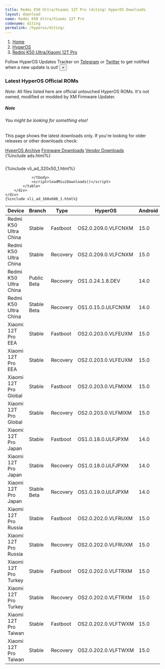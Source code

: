```yaml
---
title: Redmi K50 Ultra/Xiaomi 12T Pro (diting) HyperOS Downloads
layout: download
name: Redmi K50 Ultra/Xiaomi 12T Pro
codename: diting
permalink: /hyperos/diting/
---
```

<nav aria-label="breadcrumb">
    <ol class="breadcrumb">
        <li class="breadcrumb-item"><a href="/">Home</a></li>
        <li class="breadcrumb-item"><a href="/hyperos/">HyperOS</a></li>
        <li class="breadcrumb-item active" aria-current="page"><a href="/hyperos/diting/">Redmi K50 Ultra/Xiaomi 12T Pro</a></li>
    </ol>
</nav>
<div class="alert alert-primary alert-dismissible fade show" role="alert">
    Follow HyperOS Updates Tracker on <a href="https://t.me/MIUIUpdatesTracker" class="alert-link">Telegram</a>
     or <a href="https://twitter.com/MiFwUpdater" class="alert-link">Twitter</a> to get notified when a new update is out!
    <button type="button" class="close" data-dismiss="alert" aria-label="Close">
        <span aria-hidden="true">&times;</span>
    </button>
</div>

### Latest HyperOS Official ROMs
*Note*: All files listed here are official untouched HyperOS ROMs. It's not owned, modified or modded by XM Firmware Updater.
<div class="card">
  <div class="card-body">
    <h5 class="card-title">Note</h5>
    <h6 class="card-subtitle mb-2 text-muted">You might be looking for something else!</h6>
    <p class="card-text">This page shows the latest downloads only.
     If you're looking for older releases or other downloads check:</p>
    <a href="/archive/hyperos/diting/" class="card-link">HyperOS Archive</a>
    <a href="/firmware/diting/" class="card-link">Firmware Downloads</a>
    <a href="/vendor/diting/" class="card-link">Vendor Downloads</a>
  </div>
</div>
{%include ads.html%}
<div class="row justify-content-center">
    <div class="col-10">
        <div class="table-responsive-md" style="margin-top: 25px;">
            {%include vli_ad_320x50_1.html%}
            <table id="miui" class="display dt-responsive nowrap compact table table-striped table-hover table-sm">
                <thead class="thead-dark">
                    <tr>
                        <th data-ref="device">Device</th>
                        <th data-ref="branch">Branch</th>
                        <th data-ref="type">Type</th>
                        <th data-ref="miui">HyperOS</th>
                        <th data-ref="android">Android</th>
                        <th data-ref="size">Size</th>
                        <th data-ref="size">Date</th>
                        <th data-ref="link">Link</th>
                    </tr>
                </thead>
                <tbody>
                <tr><td>Redmi K50 Ultra China</td><td>Stable</td><td>Fastboot</td><td>OS2.0.209.0.VLFCNXM</td><td>15.0</td><td>7.4 GB</td><td>2025-10-09</td><td><a href="/hyperos/diting/stable/OS2.0.209.0.VLFCNXM/">Download</a></td></tr>
<tr><td>Redmi K50 Ultra China</td><td>Stable</td><td>Recovery</td><td>OS2.0.209.0.VLFCNXM</td><td>15.0</td><td>6.3 GB</td><td>2025-10-23</td><td><a href="/hyperos/diting/stable/OS2.0.209.0.VLFCNXM/">Download</a></td></tr>
<tr><td>Redmi K50 Ultra China</td><td>Public Beta</td><td>Recovery</td><td>OS1.0.24.1.8.DEV</td><td>14.0</td><td>5.8 GB</td><td>2024-01-12</td><td><a href="/hyperos/diting/public beta/OS1.0.24.1.8.DEV/">Download</a></td></tr>
<tr><td>Redmi K50 Ultra China</td><td>Stable Beta</td><td>Recovery</td><td>OS1.0.15.0.ULFCNXM</td><td>14.0</td><td>5.9 GB</td><td>2025-01-23</td><td><a href="/hyperos/diting/stable beta/OS1.0.15.0.ULFCNXM/">Download</a></td></tr>
<tr><td>Xiaomi 12T Pro EEA</td><td>Stable</td><td>Fastboot</td><td>OS2.0.203.0.VLFEUXM</td><td>15.0</td><td>6.8 GB</td><td>2025-09-19</td><td><a href="/hyperos/diting/stable/OS2.0.203.0.VLFEUXM/">Download</a></td></tr>
<tr><td>Xiaomi 12T Pro EEA</td><td>Stable</td><td>Recovery</td><td>OS2.0.203.0.VLFEUXM</td><td>15.0</td><td>5.7 GB</td><td>2025-09-28</td><td><a href="/hyperos/diting/stable/OS2.0.203.0.VLFEUXM/">Download</a></td></tr>
<tr><td>Xiaomi 12T Pro Global</td><td>Stable</td><td>Fastboot</td><td>OS2.0.203.0.VLFMIXM</td><td>15.0</td><td>6.7 GB</td><td>2025-09-02</td><td><a href="/hyperos/diting/stable/OS2.0.203.0.VLFMIXM/">Download</a></td></tr>
<tr><td>Xiaomi 12T Pro Global</td><td>Stable</td><td>Recovery</td><td>OS2.0.203.0.VLFMIXM</td><td>15.0</td><td>5.6 GB</td><td>2025-09-12</td><td><a href="/hyperos/diting/stable/OS2.0.203.0.VLFMIXM/">Download</a></td></tr>
<tr><td>Xiaomi 12T Pro Japan</td><td>Stable</td><td>Fastboot</td><td>OS1.0.18.0.ULFJPXM</td><td>14.0</td><td>6.2 GB</td><td>2025-09-15</td><td><a href="/hyperos/diting/stable/OS1.0.18.0.ULFJPXM/">Download</a></td></tr>
<tr><td>Xiaomi 12T Pro Japan</td><td>Stable</td><td>Recovery</td><td>OS1.0.18.0.ULFJPXM</td><td>14.0</td><td>5.2 GB</td><td>2025-09-23</td><td><a href="/hyperos/diting/stable/OS1.0.18.0.ULFJPXM/">Download</a></td></tr>
<tr><td>Xiaomi 12T Pro Japan</td><td>Stable Beta</td><td>Recovery</td><td>OS1.0.19.0.ULFJPXM</td><td>14.0</td><td>5.2 GB</td><td>2025-10-23</td><td><a href="/hyperos/diting/stable beta/OS1.0.19.0.ULFJPXM/">Download</a></td></tr>
<tr><td>Xiaomi 12T Pro Russia</td><td>Stable</td><td>Fastboot</td><td>OS2.0.202.0.VLFRUXM</td><td>15.0</td><td>6.7 GB</td><td>2025-09-18</td><td><a href="/hyperos/diting/stable/OS2.0.202.0.VLFRUXM/">Download</a></td></tr>
<tr><td>Xiaomi 12T Pro Russia</td><td>Stable</td><td>Recovery</td><td>OS2.0.202.0.VLFRUXM</td><td>15.0</td><td>5.6 GB</td><td>2025-10-13</td><td><a href="/hyperos/diting/stable/OS2.0.202.0.VLFRUXM/">Download</a></td></tr>
<tr><td>Xiaomi 12T Pro Turkey</td><td>Stable</td><td>Fastboot</td><td>OS2.0.202.0.VLFTRXM</td><td>15.0</td><td>6.5 GB</td><td>2025-09-18</td><td><a href="/hyperos/diting/stable/OS2.0.202.0.VLFTRXM/">Download</a></td></tr>
<tr><td>Xiaomi 12T Pro Turkey</td><td>Stable</td><td>Recovery</td><td>OS2.0.202.0.VLFTRXM</td><td>15.0</td><td>5.6 GB</td><td>2025-10-13</td><td><a href="/hyperos/diting/stable/OS2.0.202.0.VLFTRXM/">Download</a></td></tr>
<tr><td>Xiaomi 12T Pro Taiwan</td><td>Stable</td><td>Fastboot</td><td>OS2.0.202.0.VLFTWXM</td><td>15.0</td><td>6.3 GB</td><td>2025-09-18</td><td><a href="/hyperos/diting/stable/OS2.0.202.0.VLFTWXM/">Download</a></td></tr>
<tr><td>Xiaomi 12T Pro Taiwan</td><td>Stable</td><td>Recovery</td><td>OS2.0.202.0.VLFTWXM</td><td>15.0</td><td>5.5 GB</td><td>2025-10-13</td><td><a href="/hyperos/diting/stable/OS2.0.202.0.VLFTWXM/">Download</a></td></tr>

                </tbody>
                <script>loadMiuiDownloads()</script>
            </table>
        </div>
    </div>
    {%include vli_ad_160x600_1.html%}
</div>
